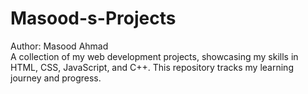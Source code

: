 # Masood-s-Projects
Author: Masood Ahmad 
<br>
A collection of my web development projects, showcasing my skills in HTML, CSS, JavaScript, and C++. This repository tracks my learning journey and progress.
